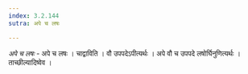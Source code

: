```yaml
---
index: 3.2.144
sutra: अपे च लषः

---
```

_अपे च लषः_ - अपे च लषः । चाद्वाविति । वौ उपपदेऽपीत्यर्थः । अपे वौ च उपपदे लषोर्घिनुणित्यर्थः । ताच्छील्यादिष्वेव ।